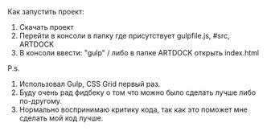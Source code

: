 Как запустить проект:
  1. Скачать проект
  2. Перейти в консоли в папку где присутствует gulpfile.js, #src, ARTDOCK
  3. В консоли ввести: "gulp" / либо в папке ARTDOCK открыть index.html

P.s.
 1. Использовал Gulp, CSS Grid первый раз.
 2. Буду очень рад фидбеку о том что можно было сделать лучше либо по-другому.
 3. Нормально воспринимаю критику кода, так как это поможет мне сделать мой код лучше.
